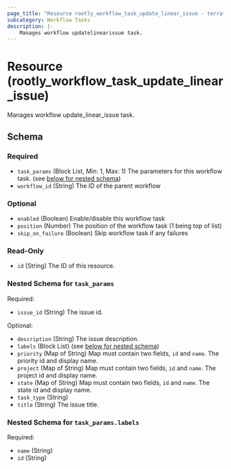 ```yaml
---
page_title: "Resource rootly_workflow_task_update_linear_issue - terraform-provider-rootly"
subcategory: Workflow Tasks
description: |-
    Manages workflow updatelinearissue task.
---
```


# Resource (rootly_workflow_task_update_linear_issue)

Manages workflow update_linear_issue task.



<!-- schema generated by tfplugindocs -->
## Schema

### Required

- `task_params` (Block List, Min: 1, Max: 1) The parameters for this workflow task. (see [below for nested schema](#nestedblock--task_params))
- `workflow_id` (String) The ID of the parent workflow

### Optional

- `enabled` (Boolean) Enable/disable this workflow task
- `position` (Number) The position of the workflow task (1 being top of list)
- `skip_on_failure` (Boolean) Skip workflow task if any failures

### Read-Only

- `id` (String) The ID of this resource.

<a id="nestedblock--task_params"></a>
### Nested Schema for `task_params`

Required:

- `issue_id` (String) The issue id.

Optional:

- `description` (String) The issue description.
- `labels` (Block List) (see [below for nested schema](#nestedblock--task_params--labels))
- `priority` (Map of String) Map must contain two fields, `id` and `name`. The priority id and display name.
- `project` (Map of String) Map must contain two fields, `id` and `name`. The project id and display name.
- `state` (Map of String) Map must contain two fields, `id` and `name`. The state id and display name.
- `task_type` (String)
- `title` (String) The issue title.

<a id="nestedblock--task_params--labels"></a>
### Nested Schema for `task_params.labels`

Required:

- `name` (String)
- `id` (String)
